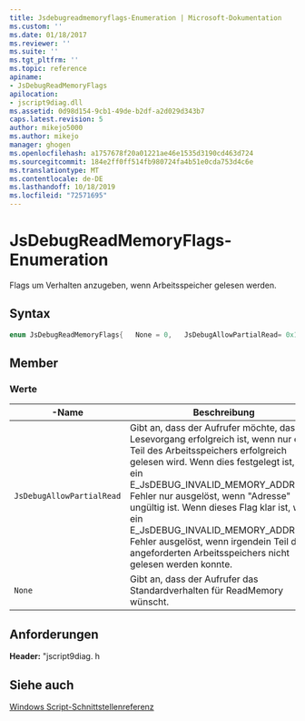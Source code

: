 ```yaml
---
title: Jsdebugreadmemoryflags-Enumeration | Microsoft-Dokumentation
ms.custom: ''
ms.date: 01/18/2017
ms.reviewer: ''
ms.suite: ''
ms.tgt_pltfrm: ''
ms.topic: reference
apiname:
- JsDebugReadMemoryFlags
apilocation:
- jscript9diag.dll
ms.assetid: 0d98d154-9cb1-49de-b2df-a2d029d343b7
caps.latest.revision: 5
author: mikejo5000
ms.author: mikejo
manager: ghogen
ms.openlocfilehash: a1757678f20a01221ae46e1535d3190cd463d724
ms.sourcegitcommit: 184e2ff0ff514fb980724fa4b51e0cda753d4c6e
ms.translationtype: MT
ms.contentlocale: de-DE
ms.lasthandoff: 10/18/2019
ms.locfileid: "72571695"
---
```

# <a name="jsdebugreadmemoryflags-enumeration"></a>JsDebugReadMemoryFlags-Enumeration
Flags um Verhalten anzugeben, wenn Arbeitsspeicher gelesen werden.  
  
## <a name="syntax"></a>Syntax  
  
```cpp
enum JsDebugReadMemoryFlags{   None = 0,   JsDebugAllowPartialRead= 0x1} JsDebugReadMemoryFlags;  
```  
  
## <a name="members"></a>Member  
  
### <a name="values"></a>Werte  
  
|-Name|Beschreibung|  
|----------|-----------------|  
|`JsDebugAllowPartialRead`|Gibt an, dass der Aufrufer möchte, dass der Lesevorgang erfolgreich ist, wenn nur ein Teil des Arbeitsspeichers erfolgreich gelesen wird. Wenn dies festgelegt ist, wird ein E_JsDEBUG_INVALID_MEMORY_ADDRESS-Fehler nur ausgelöst, wenn "Adresse" ungültig ist. Wenn dieses Flag klar ist, wird ein E_JsDEBUG_INVALID_MEMORY_ADDRESS-Fehler ausgelöst, wenn irgendein Teil des angeforderten Arbeitsspeichers nicht gelesen werden konnte.|  
|`None`|Gibt an, dass der Aufrufer das Standardverhalten für ReadMemory wünscht.|  
  
## <a name="requirements"></a>Anforderungen  
 **Header:** "jscript9diag. h  
  
## <a name="see-also"></a>Siehe auch  
 [Windows Script-Schnittstellenreferenz](../../winscript/reference/windows-script-interfaces-reference.md)